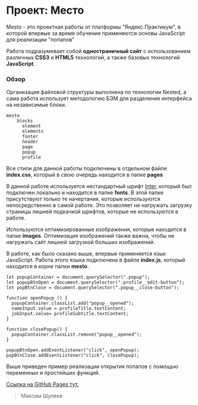 # Проект: Место


Mesto - это проектная работы от платформы "Яндекс.Практикум", в которой впервые за время обучения применяются основы JavaScript для реализации "попапов"

Работа подразумевает собой **одностраничный сайт** с использованием различных **CSS3** и **HTML5** технологий, а также базовых технологий **JavaScript**.
### Обзор
Организация файловой структуры выполнена по технологии Nested, а сама работа использует методологию БЭМ для разделения интерфейса на независимые блоки.
```
mesto
    blocks
      element
      elements
      footer
      header
      page
      popup
      profile
```

Все стили для данной работы подключены в отдельном файле **index.css**, который в свою очередь находится в папке **pages**

В данной работе используется нестандартный шрифт [Inter](https://rsms.me/inter/), который был подключен локально и находится в папке **fonts**. В этой папке присутствуют только те начертания, которые используются непосредственно в самой работе. Это позволяет не нагружать загрузку страницы лишней подкачкой шрифтов, которые не используются в работе.

Используются оптимизированные изображения, которые находится в папке **images**. Оптимизация изображений также важна, чтобы не нагружать сайт лишней загрузкой больших изображений.

В работе, как было сказано выше, впервые применяется язык JavaScript. Работа этого языка подключена в файле **index.js**, который находится в корне папки **mesto**.

```
let popupContainer = document.querySelector(".popup");
let popupBtnOpen = document.querySelector(".profile__edit-button");
let popBtnClose = document.querySelector(".popup__close-button");

function openPopup () {
  popupContainer.classList.add("popup__opened");
  nameInput.value = profileTitle.textContent;
  jobInput.value= profileSubtitle.textContent;
}

function closePopup() {
  popupContainer.classList.remove("popup__opened");
}

popupBtnOpen.addEventListener("click", openPopup);
popBtnClose.addEventListener("click", closePopup);
```
Выше приведен пример реализации открытия попапов с помощью переменных и простейших функций.

[Ссылка на GitHub Pages тут.](https://mxtheen.github.io/mesto/)

>Максим Шуляев

